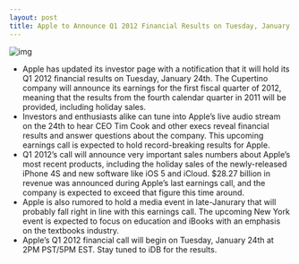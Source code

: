 ```yaml
---
layout: post
title: Apple to Announce Q1 2012 Financial Results on Tuesday, January 24
---
```

![img](http://media.idownloadblog.com/wp-content/uploads/2012/01/cool-Apple-store-e1325692275163.jpg)
* Apple has updated its investor page with a notification that it will hold its Q1 2012 financial results on Tuesday, January 24th. The Cupertino company will announce its earnings for the first fiscal quarter of 2012, meaning that the results from the fourth calendar quarter in 2011 will be provided, including holiday sales.
* Investors and enthusiasts alike can tune into Apple’s live audio stream on the 24th to hear CEO Tim Cook and other execs reveal financial results and answer questions about the company. This upcoming earnings call is expected to hold record-breaking results for Apple.
* Q1 2012’s call will announce very important sales numbers about Apple’s most recent products, including the holiday sales of the newly-released iPhone 4S and new software like iOS 5 and iCloud. $28.27 billion in revenue was announced during Apple’s last earnings call, and the company is expected to exceed that figure this time around.
* Apple is also rumored to hold a media event in late-Janurary that will probably fall right in line with this earnings call. The upcoming New York event is expected to focus on education and iBooks with an emphasis on the textbooks industry.
* Apple’s Q1 2012 financial call will begin on Tuesday, January 24th at 2PM PST/5PM EST. Stay tuned to iDB for the results.

